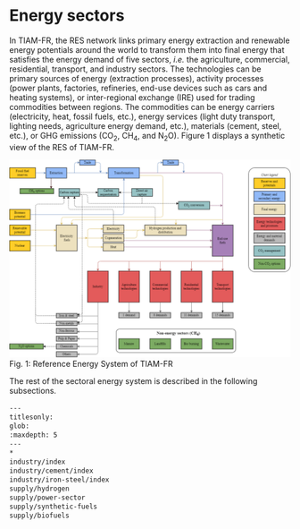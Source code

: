 # Energy sectors

In TIAM-FR, the RES network links primary energy extraction and renewable energy potentials around the world to transform them into final energy that satisfies the energy demand of five sectors,
*i.e.* the agriculture, commercial, residential, transport, and industry sectors. The technologies can be primary sources of energy (extraction processes), activity processes (power plants,
factories, refineries, end-use devices such as cars and heating systems), or inter-regional exchange (IRE) used for trading commodities between regions. The commodities can be energy carriers
(electricity, heat, fossil fuels, etc.), energy services (light duty transport, lighting needs, agriculture energy demand, etc.), materials (cement, steel, etc.), or GHG emissions (CO<sub>2</sub>, 
CH<sub>4</sub>, and N<sub>2</sub>O). Figure 1 displays a synthetic view of the RES of TIAM-FR.

![RES](RES.png)
Fig. 1: Reference Energy System of TIAM-FR

The rest of the sectoral energy system is described in the following subsections.

```{toctree}
---
titlesonly:
glob:
:maxdepth: 5
---
*
industry/index
industry/cement/index
industry/iron-steel/index
supply/hydrogen
supply/power-sector
supply/synthetic-fuels
supply/biofuels
```
